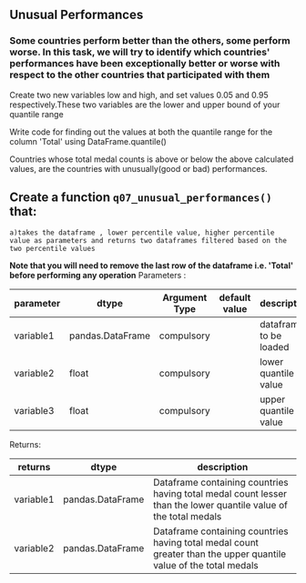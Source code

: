 ## Unusual Performances

### Some countries perform better than the others, some perform worse. In this task, we will try to identify which countries' performances have been exceptionally better or worse with respect to the other countries that participated with them

Create two new variables low and high, and set values 0.05 and 0.95 respectively.These two variables are the lower and upper bound of your quantile range

Write code for finding out the values at both the quantile range for the column 'Total' using DataFrame.quantile() 

Countries whose total medal counts is above or below the above calculated values, are the countries with unusually(good or bad) performances.

## Create a function `q07_unusual_performances()` that:
    
    a)takes the dataframe , lower percentile value, higher percentile value as parameters and returns two dataframes filtered based on the two percentile values
    
**Note that you will need to remove the last row of the dataframe i.e. 'Total' before performing any operation**
Parameters :

| parameter | dtype          | Argument Type | default value | description                   |
|-----------|----------------|---------------|---------------|-------------------------------|
| variable1  |pandas.DataFrame| compulsory    |               | dataframe to be loaded        |
| variable2  |float          | compulsory    |               | lower quantile value        |
| variable3  |float          | compulsory    |               | upper quantile value        |


Returns:

| returns  | dtype            | description                                |
|----------|------------------|--------------------------------------------|
| variable1 | pandas.DataFrame             | Dataframe containing countries having total medal count lesser than the lower quantile value of the total medals                 |
| variable2 | pandas.DataFrame              | Dataframe containing countries having total medal count greater than the upper quantile value of the total medals                            |
    
    
    
